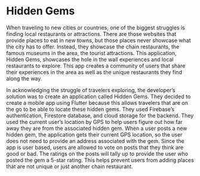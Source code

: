 # Hidden Gems

When traveling to new cities or countries, one of the biggest struggles is finding local restaurants or attractions.  There are those websites that provide places to eat in new towns, but those places never showcase what the city has to offer.  Instead, they showcase the chain restaurants, the famous museums in the area, the tourist attractions.  This application, Hidden Gems, showcases the hole in the wall experiences and local restaurants to explore.  This app creates a community of users that share their experiences in the area as well as the unique restaurants they find along the way.  

In acknowledging the struggle of travelers exploring, the developer’s solution was to create an application called Hidden Gems.  They decided to create a mobile app using Flutter because this allows travelers that are on the go to be able to locate these hidden gems.  They used Firebase’s authentication, Firestore database, and cloud storage for the backend.  They used the current user’s location by GPS to help users figure out how far away they are from the associated hidden gem.  When a user posts a new hidden gem, the application gets their current GPS location, so the user does not need to provide an address associated with the gem.  Since the app is user based, users are allowed to vote on posts that they think are good or bad.  The ratings on the posts will tally up to provide the user who posted the gem a 5-star rating.  This helps prevent users from adding places that are not unique or just another chain restaurant.
